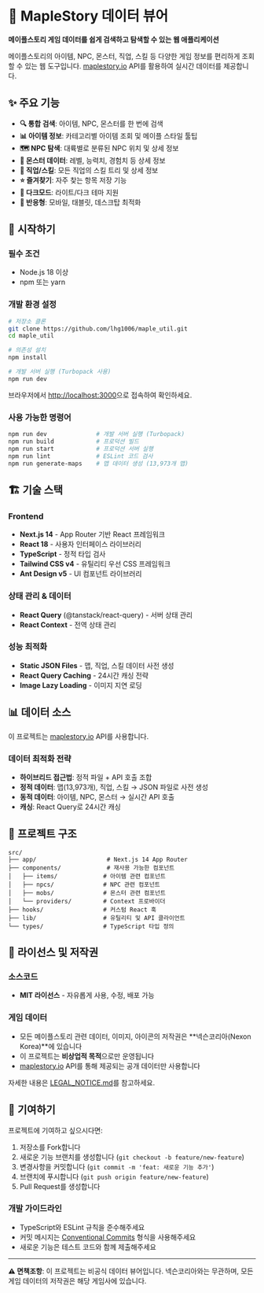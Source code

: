 # 🍃 MapleStory 데이터 뷰어

**메이플스토리 게임 데이터를 쉽게 검색하고 탐색할 수 있는 웹 애플리케이션**

메이플스토리의 아이템, NPC, 몬스터, 직업, 스킬 등 다양한 게임 정보를 편리하게 조회할 수 있는 웹 도구입니다. [maplestory.io](https://maplestory.io) API를 활용하여 실시간 데이터를 제공합니다.

## ✨ 주요 기능

- **🔍 통합 검색**: 아이템, NPC, 몬스터를 한 번에 검색
- **📊 아이템 정보**: 카테고리별 아이템 조회 및 메이플 스타일 툴팁
- **🗺️ NPC 탐색**: 대륙별로 분류된 NPC 위치 및 상세 정보
- **👾 몬스터 데이터**: 레벨, 능력치, 경험치 등 상세 정보
- **💼 직업/스킬**: 모든 직업의 스킬 트리 및 상세 정보
- **⭐ 즐겨찾기**: 자주 찾는 항목 저장 기능
- **🌙 다크모드**: 라이트/다크 테마 지원
- **📱 반응형**: 모바일, 태블릿, 데스크탑 최적화

## 🚀 시작하기

### 필수 조건
- Node.js 18 이상
- npm 또는 yarn

### 개발 환경 설정

```bash
# 저장소 클론
git clone https://github.com/lhg1006/maple_util.git
cd maple_util

# 의존성 설치
npm install

# 개발 서버 실행 (Turbopack 사용)
npm run dev
```

브라우저에서 [http://localhost:3000](http://localhost:3000)으로 접속하여 확인하세요.

### 사용 가능한 명령어

```bash
npm run dev              # 개발 서버 실행 (Turbopack)
npm run build            # 프로덕션 빌드
npm run start            # 프로덕션 서버 실행
npm run lint             # ESLint 코드 검사
npm run generate-maps    # 맵 데이터 생성 (13,973개 맵)
```

## 🏗️ 기술 스택

### Frontend
- **Next.js 14** - App Router 기반 React 프레임워크
- **React 18** - 사용자 인터페이스 라이브러리
- **TypeScript** - 정적 타입 검사
- **Tailwind CSS v4** - 유틸리티 우선 CSS 프레임워크
- **Ant Design v5** - UI 컴포넌트 라이브러리

### 상태 관리 & 데이터
- **React Query** (@tanstack/react-query) - 서버 상태 관리
- **React Context** - 전역 상태 관리

### 성능 최적화
- **Static JSON Files** - 맵, 직업, 스킬 데이터 사전 생성
- **React Query Caching** - 24시간 캐싱 전략
- **Image Lazy Loading** - 이미지 지연 로딩

## 📊 데이터 소스

이 프로젝트는 [maplestory.io](https://maplestory.io) API를 사용합니다.

### 데이터 최적화 전략
- **하이브리드 접근법**: 정적 파일 + API 호출 조합
- **정적 데이터**: 맵(13,973개), 직업, 스킬 → JSON 파일로 사전 생성
- **동적 데이터**: 아이템, NPC, 몬스터 → 실시간 API 호출
- **캐싱**: React Query로 24시간 캐싱

## 🔧 프로젝트 구조

```
src/
├── app/                    # Next.js 14 App Router
├── components/             # 재사용 가능한 컴포넌트
│   ├── items/             # 아이템 관련 컴포넌트
│   ├── npcs/              # NPC 관련 컴포넌트
│   ├── mobs/              # 몬스터 관련 컴포넌트
│   └── providers/         # Context 프로바이더
├── hooks/                 # 커스텀 React 훅
├── lib/                   # 유틸리티 및 API 클라이언트
└── types/                 # TypeScript 타입 정의
```

## 📄 라이선스 및 저작권

### 소스코드
- **MIT 라이선스** - 자유롭게 사용, 수정, 배포 가능

### 게임 데이터
- 모든 메이플스토리 관련 데이터, 이미지, 아이콘의 저작권은 **넥슨코리아(Nexon Korea)**에 있습니다
- 이 프로젝트는 **비상업적 목적**으로만 운영됩니다
- [maplestory.io](https://maplestory.io) API를 통해 제공되는 공개 데이터만 사용합니다

자세한 내용은 [LEGAL_NOTICE.md](./LEGAL_NOTICE.md)를 참고하세요.

## 🤝 기여하기

프로젝트에 기여하고 싶으시다면:

1. 저장소를 Fork합니다
2. 새로운 기능 브랜치를 생성합니다 (`git checkout -b feature/new-feature`)
3. 변경사항을 커밋합니다 (`git commit -m 'feat: 새로운 기능 추가'`)
4. 브랜치에 푸시합니다 (`git push origin feature/new-feature`)
5. Pull Request를 생성합니다

### 개발 가이드라인
- TypeScript와 ESLint 규칙을 준수해주세요
- 커밋 메시지는 [Conventional Commits](https://conventionalcommits.org/) 형식을 사용해주세요
- 새로운 기능은 테스트 코드와 함께 제출해주세요

---

**⚠️ 면책조항**: 이 프로젝트는 비공식 데이터 뷰어입니다. 넥슨코리아와는 무관하며, 모든 게임 데이터의 저작권은 해당 게임사에 있습니다.